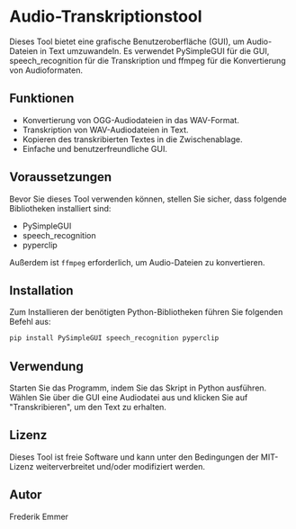 # Audio-Transkriptionstool

Dieses Tool bietet eine grafische Benutzeroberfläche (GUI), um Audio-Dateien in Text umzuwandeln. Es verwendet PySimpleGUI für die GUI, speech_recognition für die Transkription und ffmpeg für die Konvertierung von Audioformaten.

## Funktionen

- Konvertierung von OGG-Audiodateien in das WAV-Format.
- Transkription von WAV-Audiodateien in Text.
- Kopieren des transkribierten Textes in die Zwischenablage.
- Einfache und benutzerfreundliche GUI.

## Voraussetzungen

Bevor Sie dieses Tool verwenden können, stellen Sie sicher, dass folgende Bibliotheken installiert sind:

- PySimpleGUI
- speech_recognition
- pyperclip

Außerdem ist `ffmpeg` erforderlich, um Audio-Dateien zu konvertieren.

## Installation

Zum Installieren der benötigten Python-Bibliotheken führen Sie folgenden Befehl aus:

```bash
pip install PySimpleGUI speech_recognition pyperclip
```
## Verwendung
Starten Sie das Programm, indem Sie das Skript in Python ausführen. Wählen Sie über die GUI eine Audiodatei aus und klicken Sie auf "Transkribieren", um den Text zu erhalten.

## Lizenz
Dieses Tool ist freie Software und kann unter den Bedingungen der MIT-Lizenz weiterverbreitet und/oder modifiziert werden.

## Autor
Frederik Emmer